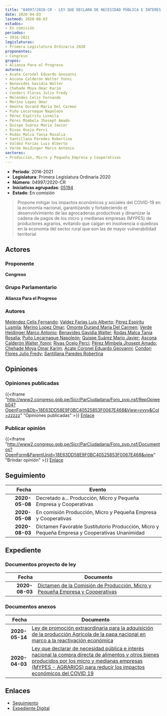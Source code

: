 ```yaml
---
title: "04997/2020-CR - LEY QUE DECLARA DE NECESIDAD PÚBLICA E INTERÉS NACIONAL LA COMPRA DIRECTA DE ALIMENTOS Y OTROS BIENES PRODUCIDOS POR LOS MICRO Y MEDIANAS EMPRESAS (MYPES-AGRARIOS)PARA REDUCIR LOS IMPACTOS ECONÓMICOS DEL COVID-19"
date: 2020-04-03
lastmod: 2020-08-03
estados:
- En comisión
periodos:
- 2016-2021
legislaturas:
- Primera Legislatura Ordinaria 2020
proponentes:
- Congreso
grupos:
- Alianza Para el Progreso
autores:
- Acate Coronel Eduardo Geovanni
- Ascona Calderón Walter Yonni
- Benavides Gavidia Walter
- Chehade Moya Omar Karim
- Condori Flores Julio Fredy
- Meléndez Celis Fernando
- Merino Lopez Omar
- Omonte Durand Maria Del Carmen
- Puño Lecarnaque Napoleón
- Pérez Espíritu Lusmila
- Pérez Mimbela Jhosept Amado
- Quispe Suárez Mario Javier
- Rivas Ocejo Perci
- Rodas Malca Tania Rosalia
- Santillana Paredes Robertina
- Valdez Farías Luis Alberto
- Verde Heidinger Marco Antonio
sectores:
- Producción, Micro y Pequeña Empresa y Cooperativas
---
```

- **Periodo**: 2016-2021
- **Legislatura**: Primera Legislatura Ordinaria 2020
- **Número**: 04997/2020-CR
- **Iniciativas agrupadas**: [05194](../../05100/05194)
- **Estado**: En comisión

> Propone mitigar los impactos económicos y sociales del COVID-19 en la economía nacional, garantizando y fortaleciendo el desenvolvimiento de las agrocadenas productivas y dinamizar la cadena de pagos de los micro y medianas empresas (MYPES) de productores agrarios, evitando que caigan en insolvencia o quiebras en la economía del sector rural que son las de mayor vulnerabilidad territorial


## Actores

### Proponente

**Congreso**

### Grupo Parlamentario

**Alianza Para el Progreso**

### Autores

[Meléndez Celis Fernando](mailto:mailto:fmelendez@congreso.gob.pe); [Valdez Farías Luis Alberto](mailto:mailto:lvaldez@congreso.gob.pe); [Pérez Espíritu Lusmila](mailto:mailto:lperez@congreso.gob.pe); [Merino Lopez Omar](mailto:mailto:omerino@congreso.gob.pe); [Omonte Durand Maria Del Carmen](mailto:mailto:momonte@congreso.gob.pe); [Verde Heidinger Marco Antonio](mailto:mailto:mverde@congreso.gob.pe); [Benavides Gavidia Walter](mailto:mailto:wbenavides@congreso.gob.pe); [Rodas Malca Tania Rosalia](mailto:mailto:trodas@congreso.gob.pe); [Puño Lecarnaque Napoleón](mailto:mailto:npuno@congreso.gob.pe); [Quispe Suárez Mario Javier](mailto:mailto:yquispe@congreso.gob.pe); [Ascona Calderón Walter Yonni](mailto:mailto:wascona@congreso.gob.pe); [Rivas Ocejo Perci](mailto:mailto:privas@congreso.gob.pe); [Pérez Mimbela Jhosept Amado](mailto:mailto:jperezm@congreso.gob.pe); [Chehade Moya Omar Karim](mailto:mailto:ochehade@congreso.gob.pe); [Acate Coronel Eduardo Geovanni](mailto:mailto:eacate@congreso.gob.pe); [Condori Flores Julio Fredy](mailto:mailto:jcondori@congreso.gob.pe); [Santillana Paredes Robertina](mailto:mailto:rsantillana@congreso.gob.pe)

## Opiniones

### Opiniones publicadas

{{<iframe "http://www2.congreso.gob.pe/Sicr/ParCiudadana/Foro_pvp.nsf/RepOpiweb04?OpenForm&Db=18E63DD58E9F0BC40525853F0067E468&View=yyyy&Col=zzzzz" "Opiniones publicadas" >}}
[Enlace](http://www2.congreso.gob.pe/Sicr/ParCiudadana/Foro_pvp.nsf/RepOpiweb04?OpenForm&Db=18E63DD58E9F0BC40525853F0067E468&View=yyyy&Col=zzzzz)

### Publicar opinión

{{<iframe "http://www2.congreso.gob.pe/Sicr/ParCiudadana/Foro_pvp.nsf/Documentos?OpenForm&ParentUnid=18E63DD58E9F0BC40525853F0067E468&view" "Brindar opinión" >}}
[Enlace](http://www2.congreso.gob.pe/Sicr/ParCiudadana/Foro_pvp.nsf/Documentos?OpenForm&ParentUnid=18E63DD58E9F0BC40525853F0067E468&view)


## Seguimiento

| Fecha | Evento |
|------:|--------|
| **2020-05-08** | Decretado a... Producción, Micro y Pequeña Empresa y Cooperativas |
| **2020-05-08** | En comisión Producción, Micro y Pequeña Empresa y Cooperativas |
| **2020-08-03** | Dictamen Favorable Sustitutorio Producción, Micro y Pequeña Empresa y Cooperativas Unanimidad |

## Expediente

### Documentos proyecto de ley

| Fecha | Documento |
|------:|-----------|
| **2020-08-03** | [Dictamen de la Comisión de Producción, Micro y Pequeña Empresa y Cooperativas](http://www.leyes.congreso.gob.pe/Documentos/2016_2021/Dictamenes/Proyectos_de_Ley/04997DC18MAY-20200803.pdf) |

### Documentos anexos

| Fecha | Documento |
|------:|-----------|
| **2020-05-14** | [Ley de promoción extraordinaria para la adquisición de la producción Agrícola de la papa nacional en marco a la reactivación económica](http://www.leyes.congreso.gob.pe/Documentos/2016_2021/Proyectos_de_Ley_y_de_Resoluciones_Legislativas/PL05194-20200514.pdf) |
| **2020-04-03** | [Ley que declarar de necesidad pública e interés nacional la compra directa de alimentos y otros bienes producidos por los micro y medianas empresas (MYPES - AGRARIOS) para reducir los impactos económicos del COVID 19](http://www.leyes.congreso.gob.pe/Documentos/2016_2021/Proyectos_de_Ley_y_de_Resoluciones_Legislativas/PL04997_20200403.pdf) |

## Enlaces

- [Seguimiento](http://www2.congreso.gob.pe/Sicr/TraDocEstProc/CLProLey2016.nsf/f7fff46988ca05b1052578e100829cc7/b437a3856b46078605258540000ea851?OpenDocument)
- [Expediente Digital](http://www2.congreso.gob.pe/Sicr/TraDocEstProc/Expvirt_2011.nsf/visbusqptramdoc1621/04997?opendocument)

